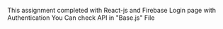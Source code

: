 This assignment completed with React-js and Firebase 
Login page with Authentication 
You Can check API in "Base.js" File 
